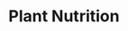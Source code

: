 ---
title: Plant Nutrition
seo_keywords: Green Earth
seo_description: Green Earth
featured_image: images/plant_nutrition.jpg
type: "agriculture"
plant_nutrition:
  - active_ingredients: >-
      10.42 % Phosphatev
    product: images/FERTIGREEN-k-300x84.png
    profile_file: images/Fertigreen-P.pdf
    action: Organic phosphorus source, Alternative to DAP/SSP, Prevent phosphate fixation problems
  - active_ingredients: 10 % Potash
    product: /images/FERTIGREEN-P1-300x83.png
    profile_file: images/Fertigreen-k.pdf
    action: Organic Potash source, Alternative to MOP
  - active_ingredients: >-
      Calcium, Magnesium & Sulphur
    product: /images/CMS1-768x182.png
    action: Soil conditioner & Source of secondary nutrients
---